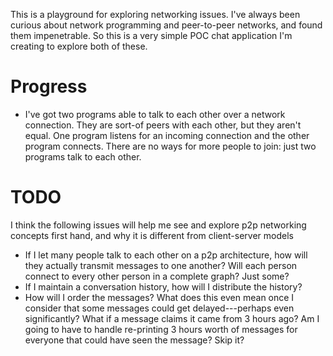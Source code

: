 This is a playground for exploring networking issues. I've always been
curious about network programming and peer-to-peer networks, and found
them impenetrable. So this is a very simple POC chat application I'm
creating to explore both of these.

Progress
========

- I've got two programs able to talk to each other over a network
  connection. They are sort-of peers with each other, but they aren't
  equal. One program listens for an incoming connection and the other
  program connects. There are no ways for more people to join: just
  two programs talk to each other.

TODO
====

I think the following issues will help me see and explore p2p
networking concepts first hand, and why it is different from
client-server models

- If I let many people talk to each other on a p2p architecture, how
  will they actually transmit messages to one another? Will each
  person connect to every other person in a complete graph? Just some?
- If I maintain a conversation history, how will I distribute the
  history?
- How will I order the messages? What does this even mean once I
  consider that some messages could get delayed---perhaps even
  significantly? What if a message claims it came from 3 hours ago? Am
  I going to have to handle re-printing 3 hours worth of messages for
  everyone that could have seen the message? Skip it?
